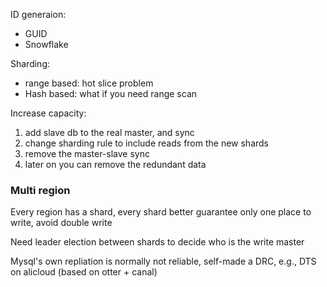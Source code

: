 ID generaion:
* GUID
* Snowflake

Sharding:
* range based: hot slice problem
* Hash based: what if you need range scan

Increase capacity:
1. add slave db to the real master, and sync
2. change sharding rule to include reads from the new shards
3. remove the master-slave sync
4. later on you can remove the redundant data

### Multi region
Every region has a shard, every shard better guarantee only one place to write, avoid double write

Need leader election between shards to decide who is the write master

Mysql's own repliation is normally not reliable, self-made a DRC, e.g., DTS on alicloud (based on otter + canal)

